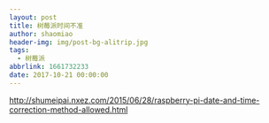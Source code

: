 ```yaml
---
layout: post
title: 树莓派时间不准
author: shaomiao
header-img: img/post-bg-alitrip.jpg
tags:
  - 树莓派
abbrlink: 1661732233
date: 2017-10-21 00:00:00
---
```

http://shumeipai.nxez.com/2015/06/28/raspberry-pi-date-and-time-correction-method-allowed.html

